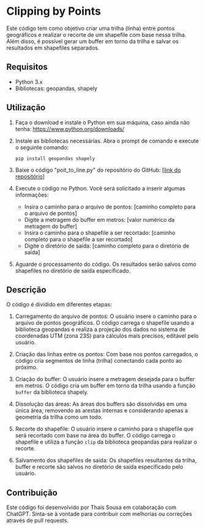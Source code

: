 # Clipping by Points

Este código tem como objetivo criar uma trilha (linha) entre pontos geográficos e realizar o recorte de um shapefile com base nessa trilha. Além disso, é possível gerar um buffer em torno da trilha e salvar os resultados em shapefiles separados.

## Requisitos

- Python 3.x
- Bibliotecas: geopandas, shapely

## Utilização

1. Faça o download e instale o Python em sua máquina, caso ainda não tenha: https://www.python.org/downloads/

2. Instale as bibliotecas necessárias. Abra o prompt de comando e execute o seguinte comando:

   ```
   pip install geopandas shapely
   ```

3. Baixe o código "poit_to_line.py" do repositório do GitHub: [[link do repositório](https://github.com/psiques/clipping_by_points)]

4. Execute o código no Python. Você será solicitado a inserir algumas informações:

   - Insira o caminho para o arquivo de pontos: [caminho completo para o arquivo de pontos]
   - Digite a metragem do buffer em metros: [valor numérico da metragem do buffer]
   - Insira o caminho para o shapefile a ser recortado: [caminho completo para o shapefile a ser recortado]
   - Digite o diretório de saída: [caminho completo para o diretório de saída]

5. Aguarde o processamento do código. Os resultados serão salvos como shapefiles no diretório de saída especificado.

## Descrição

O código é dividido em diferentes etapas:

1. Carregamento do arquivo de pontos: O usuário insere o caminho para o arquivo de pontos geográficos. O código carrega o shapefile usando a biblioteca geopandas e realiza a projeção dos dados no sistema de coordenadas UTM (zona 23S) para cálculos mais precisos, editável pelo usuário.

2. Criação das linhas entre os pontos: Com base nos pontos carregados, o código cria segmentos de linha (trilha) conectando cada ponto ao próximo.

3. Criação do buffer: O usuário insere a metragem desejada para o buffer em metros. O código cria um buffer em torno da trilha usando a função `buffer` da biblioteca shapely.

4. Dissolução das áreas: As áreas dos buffers são dissolvidas em uma única área, removendo as arestas internas e considerando apenas a geometria da trilha como um todo.

5. Recorte do shapefile: O usuário insere o caminho para o shapefile que será recortado com base na área do buffer. O código carrega o shapefile e utiliza a função `clip` da biblioteca geopandas para realizar o recorte.

6. Salvamento dos shapefiles de saída: Os shapefiles resultantes da trilha, buffer e recorte são salvos no diretório de saída especificado pelo usuário.

## Contribuição

Este código foi desenvolvido por Thais Sousa em colaboração com ChatGPT. Sinta-se à vontade para contribuir com melhorias ou correções através de pull requests.
